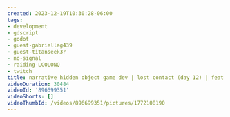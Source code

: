 ```yaml
---
created: 2023-12-19T10:30:28-06:00
tags:
- development
- gdscript
- godot
- guest-gabriellag439
- guest-titanseek3r
- no-signal
- raiding-LCOLONQ
- twitch
title: narrative hidden object game dev | lost contact (day 12) | feat @Titanseek3r
videoDuration: 30484
videoId: '896699351'
videoShorts: []
videoThumbId: /videos/896699351/pictures/1772108190
---
```

